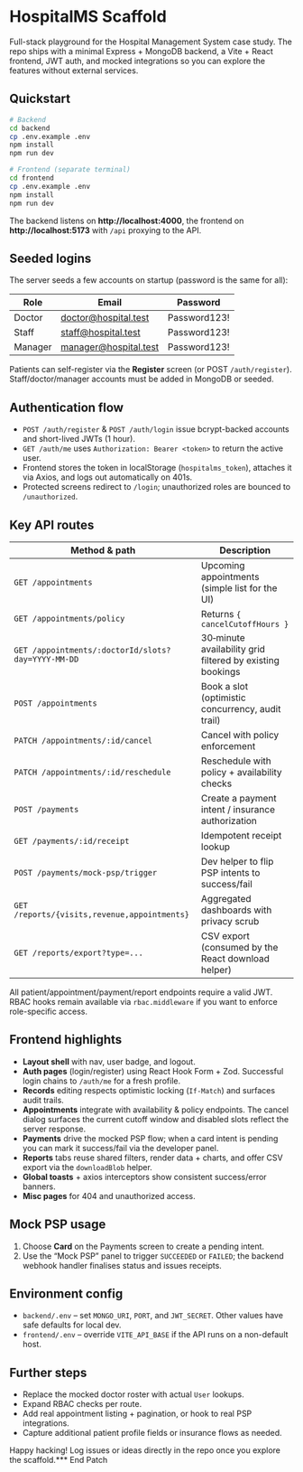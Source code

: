 # HospitalMS Scaffold

Full-stack playground for the Hospital Management System case study. The repo ships with a minimal Express + MongoDB backend, a Vite + React frontend, JWT auth, and mocked integrations so you can explore the features without external services.

## Quickstart

```bash
# Backend
cd backend
cp .env.example .env
npm install
npm run dev

# Frontend (separate terminal)
cd frontend
cp .env.example .env
npm install
npm run dev
```

The backend listens on **http://localhost:4000**, the frontend on **http://localhost:5173** with `/api` proxying to the API.

## Seeded logins

The server seeds a few accounts on startup (password is the same for all):

| Role    | Email                   | Password       |
|---------|-------------------------|----------------|
| Doctor  | doctor@hospital.test    | Password123!   |
| Staff   | staff@hospital.test     | Password123!   |
| Manager | manager@hospital.test   | Password123!   |

Patients can self-register via the **Register** screen (or POST `/auth/register`). Staff/doctor/manager accounts must be added in MongoDB or seeded.

## Authentication flow

- `POST /auth/register` & `POST /auth/login` issue bcrypt-backed accounts and short-lived JWTs (1 hour).
- `GET /auth/me` uses `Authorization: Bearer <token>` to return the active user.
- Frontend stores the token in localStorage (`hospitalms_token`), attaches it via Axios, and logs out automatically on 401s.
- Protected screens redirect to `/login`; unauthorized roles are bounced to `/unauthorized`.

## Key API routes

| Method & path                     | Description |
|----------------------------------|-------------|
| `GET /appointments`              | Upcoming appointments (simple list for the UI) |
| `GET /appointments/policy`       | Returns `{ cancelCutoffHours }` |
| `GET /appointments/:doctorId/slots?day=YYYY-MM-DD` | 30‑minute availability grid filtered by existing bookings |
| `POST /appointments`             | Book a slot (optimistic concurrency, audit trail) |
| `PATCH /appointments/:id/cancel` | Cancel with policy enforcement |
| `PATCH /appointments/:id/reschedule` | Reschedule with policy + availability checks |
| `POST /payments`                 | Create a payment intent / insurance authorization |
| `GET /payments/:id/receipt`      | Idempotent receipt lookup |
| `POST /payments/mock-psp/trigger`| Dev helper to flip PSP intents to success/fail |
| `GET /reports/{visits,revenue,appointments}` | Aggregated dashboards with privacy scrub |
| `GET /reports/export?type=...`   | CSV export (consumed by the React download helper) |

All patient/appointment/payment/report endpoints require a valid JWT. RBAC hooks remain available via `rbac.middleware` if you want to enforce role-specific access.

## Frontend highlights

- **Layout shell** with nav, user badge, and logout.
- **Auth pages** (login/register) using React Hook Form + Zod. Successful login chains to `/auth/me` for a fresh profile.
- **Records** editing respects optimistic locking (`If-Match`) and surfaces audit trails.
- **Appointments** integrate with availability & policy endpoints. The cancel dialog surfaces the current cutoff window and disabled slots reflect the server response.
- **Payments** drive the mocked PSP flow; when a card intent is pending you can mark it success/fail via the developer panel.
- **Reports** tabs reuse shared filters, render data + charts, and offer CSV export via the `downloadBlob` helper.
- **Global toasts** + axios interceptors show consistent success/error banners.
- **Misc pages** for 404 and unauthorized access.

## Mock PSP usage

1. Choose **Card** on the Payments screen to create a pending intent.
2. Use the “Mock PSP” panel to trigger `SUCCEEDED` or `FAILED`; the backend webhook handler finalises status and issues receipts.

## Environment config

- `backend/.env` – set `MONGO_URI`, `PORT`, and `JWT_SECRET`. Other values have safe defaults for local dev.
- `frontend/.env` – override `VITE_API_BASE` if the API runs on a non-default host.

## Further steps

- Replace the mocked doctor roster with actual `User` lookups.
- Expand RBAC checks per route.
- Add real appointment listing + pagination, or hook to real PSP integrations.
- Capture additional patient profile fields or insurance flows as needed.

Happy hacking! Log issues or ideas directly in the repo once you explore the scaffold.*** End Patch
